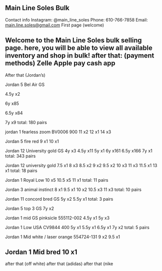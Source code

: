 Main Line Soles Bulk
-
Contact info
Instagram: @main_line_soles
Phone: 610-766-7858
Email: main.line.soles@gmail.com
First page (welcome)

Welcome to the Main Line Soles bulk selling page. here, you will be able to view all available inventory and shop in bulk!
after that: (payment methods)
Zelle
Apple pay
cash app
-
After that (Jordan’s)


Jordan 5 Bel Air GS

4.5y x2

6y x85

6.5y x84

7y x9
total: 180 pairs

jordan 1 fearless zoom
BV0006 900
11 x2
12 x1
14 x3

Jordan 5 fire red
9 x1
10 x1

Jordan 12 University gold GS
4y x3
4.5y x11
5y x1
6y x161
6.5y x166
7y x1
total: 343 pairs

Jordan 12 university gold
7.5 x1
8 x3
8.5 x2
9 x2
9.5 x2
10 x3
11 x3
11.5 x1
13 x1
total: 18 pairs

Jordan 1 Royal Low
10 x5
10.5 x5
11 x1
total: 11 pairs 

Jordan 3 animal instinct
8 x1
9.5 x1
10 x2
10.5 x3
11 x3
total: 10 pairs

Jordan 11 concord bred GS
5y x2
5.5y x1
total: 3 pairs

Jordan 5 top 3 GS
7y x2

Jordan 1 mid GS pinksicle 
555112-002
4.5y x1
5y x3

Jordan 1 Low USA
CV9844 400
5y x1
5.5y x1
6.5y x1
7y x2
total: 5 pairs

Jordan 1 Mid white / laser orange
554724-131
9 x2
9.5 x1

Jordan 1 Mid bred
10 x1
-
after that (off white)
after that (adidas)
after that (nike
